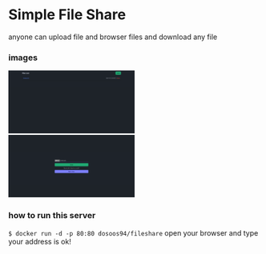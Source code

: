# Simple File Share

anyone can upload file and browser files and download any file

### images
<p align="left">
      <img src="https://github.com/dosoos/fileshare/blob/main/doc/home.png?raw=true" width="50%">
      <img src="https://github.com/dosoos/fileshare/blob/main/doc/upload.png?raw=true" width="50%">
</p>

### how to run this server
`
$ docker run -d -p 80:80 dosoos94/fileshare
`
open your browser and type your address is ok!